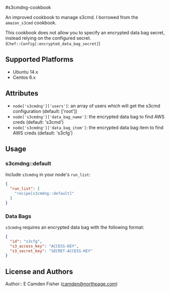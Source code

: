 #s3cmdng-cookbook

An improved cookbook to manage s3cmd.  I borrowed from the `amazon_s3cmd` cookbook.

This cookbook does not allow you to specify an encrypted data bag secret, instead relying on the configured secret.  (`Chef::Config[:encrypted_data_bag_secret]`)

## Supported Platforms

* Ubuntu 14.x
* Centos 6.x
 
## Attributes

* `node['s3cmdng']['users']`: an array of users which will get the s3cmd configuration (default: ['root'])
* `node['s3cmdng']['data_bag_name']`: the encrypted data bag to find AWS creds (default: 's3cmd')
* `node['s3cmdng']['data_bag_item']`: the encrypted data bag item to find AWS creds (default: 's3cfg')

## Usage

### s3cmdng::default

Include `s3cmdng` in your node's `run_list`:

```json
{
  "run_list": [
    "recipe[s3cmdng::default]"
  ]
}
```

### Data Bags

`s3cmdng` requires an encrypted data bag with the following format:

```json
{
  "id": "s3cfg",
  "s3_access_key": "ACCESS-KEY",
  "s3_secret_key": "SECRET-ACCESS-KEY"
}
```

## License and Authors

Author:: E Camden Fisher (<camden@northpage.com>)
